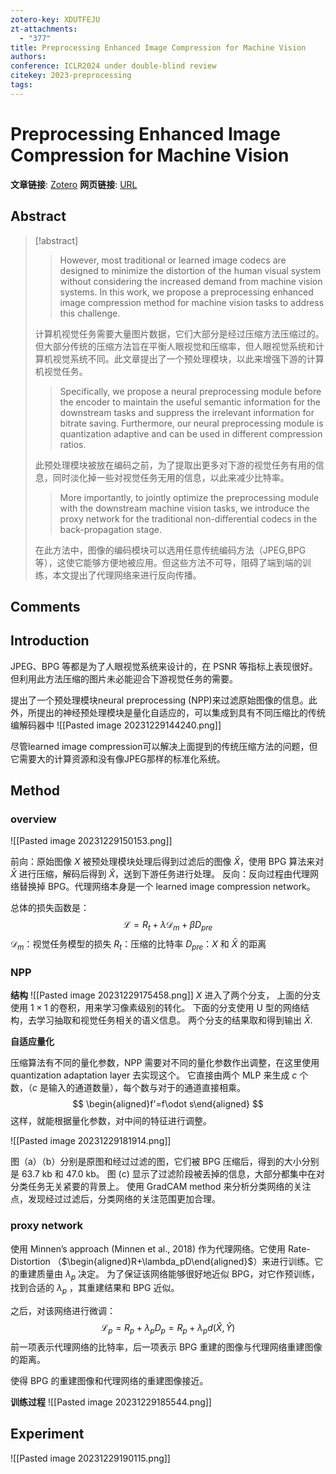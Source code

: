 ```yaml
---
zotero-key: XDUTFEJU
zt-attachments:
  - "377"
title: Preprocessing Enhanced Image Compression for Machine Vision
authors: 
conference: ICLR2024 under double-blind review
citekey: 2023-preprocessing
tags:
---
```

# Preprocessing Enhanced Image Compression for Machine Vision

**文章链接**: [Zotero](zotero://select/library/items/XDUTFEJU) 
**网页链接**: [URL](https://openreview.net/forum?id=3D0mOtnHGR)
## Abstract

>[!abstract]
>> However, most traditional or learned image codecs are designed to minimize the distortion of the human visual system without considering the increased demand from machine vision systems. In this work, we propose a preprocessing enhanced image compression method for machine vision tasks to address this challenge. 
> 
> 计算机视觉任务需要大量图片数据，它们大部分是经过压缩方法压缩过的。但大部分传统的压缩方法旨在平衡人眼视觉和压缩率，但人眼视觉系统和计算机视觉系统不同。此文章提出了一个预处理模块，以此来增强下游的计算机视觉任务。
> > Specifically, we propose a neural preprocessing module before the encoder to maintain the useful semantic information for the downstream tasks and suppress the irrelevant information for bitrate saving. Furthermore, our neural preprocessing module is quantization adaptive and can be used in different compression ratios. 
> 
> 此预处理模块被放在编码之前，为了提取出更多对下游的视觉任务有用的信息，同时淡化掉一些对视觉任务无用的信息，以此来减少比特率。
> 
> > More importantly, to jointly optimize the preprocessing module with the downstream machine vision tasks, we introduce the proxy network for the traditional non-differential codecs in the back-propagation stage. 
> 
> 在此方法中，图像的编码模块可以选用任意传统编码方法（JPEG,BPG等），这使它能够方便地被应用。但这些方法不可导，阻碍了端到端的训练，本文提出了代理网络来进行反向传播。
> 




## Comments


## Introduction
JPEG、BPG 等都是为了人眼视觉系统来设计的，在 PSNR 等指标上表现很好。但利用此方法压缩的图片未必能迎合下游视觉任务的需要。

提出了一个预处理模块neural preprocessing (NPP)来过滤原始图像的信息。此外，所提出的神经预处理模块是量化自适应的，可以集成到具有不同压缩比的传统编解码器中
![[Pasted image 20231229144240.png]]

尽管learned image compression可以解决上面提到的传统压缩方法的问题，但它需要大的计算资源和没有像JPEG那样的标准化系统。


## Method

### overview
![[Pasted image 20231229150153.png]]

前向：原始图像 $X$ 被预处理模块处理后得到过滤后的图像 $\bar X$，使用 BPG 算法来对 $\bar X$ 进行压缩，解码后得到 $\hat X$，送到下游任务进行处理。
反向：反向过程由代理网络替换掉 BPG。代理网络本身是一个 learned image compression network。

总体的损失函数是：
$$
\mathcal{L}=R_t+\lambda\mathcal{D}_m+\beta D_{pre}
$$
$\mathcal{D}_m$：视觉任务模型的损失
$R_t$：压缩的比特率
$D_{pre}$：$X$ 和 $\bar X$ 的距离

### NPP
**结构**
![[Pasted image 20231229175458.png]]
$X$ 进入了两个分支，
上面的分支使用 $1\times 1$ 的卷积，用来学习像素级别的转化。
下面的分支使用 U 型的网络结构，去学习抽取和视觉任务相关的语义信息。
两个分支的结果取和得到输出 $\bar X$.

**自适应量化**

压缩算法有不同的量化参数，NPP 需要对不同的量化参数作出调整，在这里使用 quantization adaptation layer 去实现这个。
它直接由两个 MLP 来生成 $c$ 个数，（$c$ 是输入的通道数量），每个数与对于的通道直接相乘。
$$
\begin{aligned}f'=f\odot s\end{aligned}
$$
这样，就能根据量化参数，对中间的特征进行调整。

![[Pasted image 20231229181914.png]]

图（a）（b）分别是原图和经过过滤的图，它们被 BPG 压缩后，得到的大小分别是 63.7 kb 和 47.0 kb。
图 (c) 显示了过滤阶段被丢掉的信息，大部分都集中在对分类任务无关紧要的背景上。
使用 GradCAM method 来分析分类网络的关注点，发现经过过滤后，分类网络的关注范围更加合理。

### proxy network

使用 Minnen’s approach (Minnen et al., 2018) 作为代理网络。它使用 Rate-Distortion （$\begin{aligned}R+\lambda_pD\end{aligned}$）来进行训练。它的重建质量由 $\lambda_p$ 决定。
为了保证该网络能够很好地近似 BPG，对它作预训练，找到合适的 $\lambda_p$ ，其重建结果和 BPG 近似。

之后，对该网络进行微调：
$$
\mathcal{L}_p=R_p+\lambda_pD_p=R_p+\lambda_pd(\hat{X},\hat{Y})
$$
前一项表示代理网络的比特率，后一项表示 BPG 重建的图像与代理网络重建图像的距离。

使得 BPG 的重建图像和代理网络的重建图像接近。

**训练过程**
![[Pasted image 20231229185544.png]]


## Experiment
![[Pasted image 20231229190115.png]]